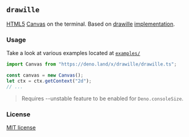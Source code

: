 ## `drawille`

[HTML5](https://developer.mozilla.org/en-US/docs/Web/API/Canvas_API) [Canvas](canvas.ts) on the terminal. Based on [drawille](https://github.com/asciimoo/drawille) [implementation](drawille.ts).

### Usage

Take a look at various examples located at [`examples/`](./examples/)

```typescript
import Canvas from "https://deno.land/x/drawille/drawille.ts";

const canvas = new Canvas();
let ctx = ctx.getContext("2d");
// ...
```

> Requires --unstable feature to be enabled for `Deno.consoleSize`.

### License

[MIT license](LICENSE)

